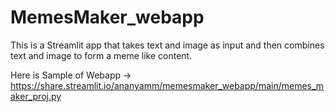 # MemesMaker_webapp
This is a Streamlit app that takes text and image as input and then combines text and image to form a meme like content.

Here is Sample of Webapp ->
https://share.streamlit.io/ananyamm/memesmaker_webapp/main/memes_maker_proj.py
